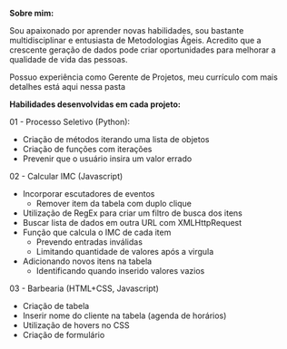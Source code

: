 **Sobre mim:**

Sou apaixonado por aprender novas habilidades, sou bastante multidisciplinar e entusiasta de Metodologias Ágeis. Acredito que a crescente geração de dados pode criar oportunidades para melhorar a qualidade de vida das pessoas.  

Possuo experiência como Gerente de Projetos, meu currículo com mais detalhes está aqui nessa pasta


**Habilidades desenvolvidas em cada projeto:**

01 - Processo Seletivo (Python):

- Criação de métodos iterando uma lista de objetos 
- Criação de funções com iterações
- Prevenir que o usuário insira um valor errado

02 - Calcular IMC (Javascript)

- Incorporar escutadores de eventos 
  * Remover item da tabela com duplo clique
- Utilização de RegEx para criar um filtro de busca dos itens
- Buscar lista de dados em outra URL com XMLHttpRequest 
- Função que calcula o IMC de cada item
  * Prevendo entradas inválidas
  * Limitando quantidade de valores após a virgula
- Adicionando novos itens na tabela
  * Identificando quando inserido valores vazios
  
03 - Barbearia (HTML+CSS, Javascript)

- Criação de tabela
- Inserir nome do cliente na tabela (agenda de horários)
- Utilização de hovers no CSS
- Criação de formulário



